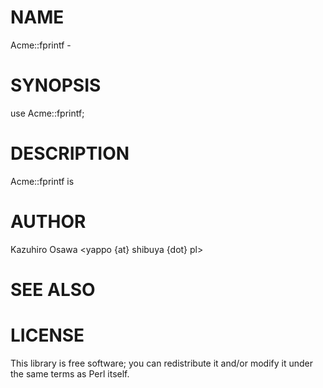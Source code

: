 # NAME

Acme::fprintf -

# SYNOPSIS

  use Acme::fprintf;

# DESCRIPTION

Acme::fprintf is

# AUTHOR

Kazuhiro Osawa <yappo {at} shibuya {dot} pl>

# SEE ALSO

# LICENSE

This library is free software; you can redistribute it and/or modify
it under the same terms as Perl itself.